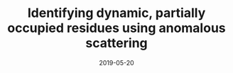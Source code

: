 ---
title: "Identifying dynamic, partially occupied residues using anomalous scattering"
date: '2019-05-20'
authors: "Rocchio S, Duman R, Omari KE, Mykhaylyk V, Yan Z, Wagner A, Bardwell JCA, Horowitz S"
reviewers: "Correy G, Fraser JS"

peer-review:
- disqus: 22r07rv
  biorxiv: 642686v1

article:
- pdf: http://scripts.iucr.org/cgi-bin/paper?S2059798319014475
  pmid: 31793902
---